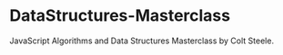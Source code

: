 # DataStructures-Masterclass

JavaScript Algorithms and Data Structures Masterclass by Colt Steele. 
